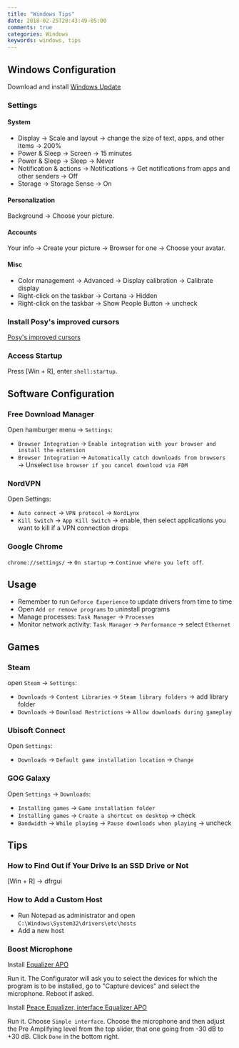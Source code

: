 ```yaml
---
title: "Windows Tips"
date: 2018-02-25T20:43:49-05:00
comments: true
categories: Windows
keywords: windows, tips
---
```


## Windows Configuration
Download and install [Windows Update](https://www.microsoft.com/en-us/software-download/windows10/)

### Settings

#### System
* Display → Scale and layout → change the size of text, apps, and other items → 200%
* Power & Sleep → Screen → 15 minutes
* Power & Sleep → Sleep → Never
* Notification & actions → Notifications → Get notifications from apps and other senders → Off
* Storage → Storage Sense → On

#### Personalization
Background → Choose your picture.

#### Accounts
Your info → Create your picture → Browser for one → Choose your avatar.

#### Misc
* Color management → Advanced → Display calibration → Calibrate display
* Right-click on the taskbar → Cortana → Hidden
* Right-click on the taskbar → Show People Button → uncheck

### Install Posy's improved cursors
[Posy's improved cursors](http://www.michieldb.nl/other/cursors/)

### Access Startup
Press [Win + R], enter `shell:startup`.

## Software Configuration

### Free Download Manager
Open hamburger menu → `Settings`:
* `Browser Integration` → `Enable integration with your browser and install the extension`
* `Browser Integration` → `Automatically catch downloads from browsers` → Unselect `Use browser if you cancel download via FDM`

### NordVPN
Open Settings:
* `Auto connect` → `VPN protocol` → `NordLynx`
* `Kill Switch` → `App Kill Switch` → enable, then select applications you want to kill if a VPN connection drops

### Google Chrome
`chrome://settings/` → `On startup` → `Continue where you left off`.

## Usage
* Remember to run `GeForce Experience` to update drivers from time to time
* Open `Add or remove programs` to uninstall programs
* Manage processes: `Task Manager` → `Processes`
* Monitor network activity: `Task Manager` → `Performance` → select `Ethernet`

## Games

### Steam
open `Steam` → `Settings`:
* `Downloads` → `Content Libraries` → `Steam library folders` → add library folder
* `Downloads` → `Download Restrictions` → `Allow downloads during gameplay`

### Ubisoft Connect
Open `Settings`:
* `Downloads` → `Default game installation location` → `Change`

### GOG Galaxy
Open `Settings` → `Downloads`:
* `Installing games` → `Game installation folder`
* `Installing games` → `Create a shortcut on desktop` → check
* `Bandwidth` → `While playing` → `Pause downloads when playing` → uncheck

## Tips

### How to Find Out if Your Drive Is an SSD Drive or Not
[Win + R] → dfrgui

### How to Add a Custom Host
* Run Notepad as administrator and open `C:\Windows\System32\drivers\etc\hosts`
* Add a new host

### Boost Microphone
Install [Equalizer APO](https://sourceforge.net/projects/equalizerapo/)

Run it. The Configurator will ask you to select the devices for which the program is to be installed, go to "Capture devices" and select the microphone. Reboot if asked.

Install [Peace Equalizer, interface Equalizer APO](https://sourceforge.net/projects/peace-equalizer-apo-extension/)

Run it. Choose `Simple interface`. Choose the microphone and then adjust the Pre Amplifying level from the top slider, that one going from -30 dB to +30 dB. Click `Done` in the bottom right.
